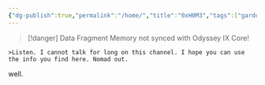 ```yaml
---
{"dg-publish":true,"permalink":"/home/","title":"0xH0M3","tags":["gardenEntry"]}
---
```


> [!danger] Data Fragment 
> Memory not synced with Odyssey IX Core!


`>Listen. I cannot talk for long on this channel. I hope you can use the info you find here. Nomad out.`

well.
